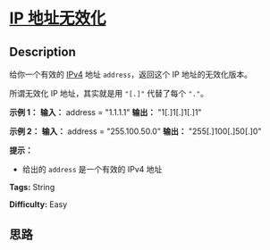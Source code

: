 # [IP 地址无效化][title]

## Description

给你一个有效的 [IPv4](https://baike.baidu.com/item/IPv4) 地址 `address`，返回这个 IP
地址的无效化版本。

所谓无效化 IP 地址，其实就是用 `"[.]"` 代替了每个 `"."`。



**示例 1：**
            **输入：** address = "1.1.1.1"    **输出：** "1[.]1[.]1[.]1"    

**示例 2：**
            **输入：** address = "255.100.50.0"    **输出：** "255[.]100[.]50[.]0"    



**提示：**

  * 给出的 `address` 是一个有效的 IPv4 地址


**Tags:** String

**Difficulty:** Easy

## 思路

[title]: https://leetcode-cn.com/problems/defanging-an-ip-address
